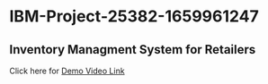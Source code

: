 # IBM-Project-25382-1659961247
## Inventory Managment System for Retailers ##


 Click here for [Demo Video Link](https://drive.google.com/file/d/1bCtPL3bvUDbZE-BMEpwxSwOHsgUCGeAO/view?usp=sharing)
 
